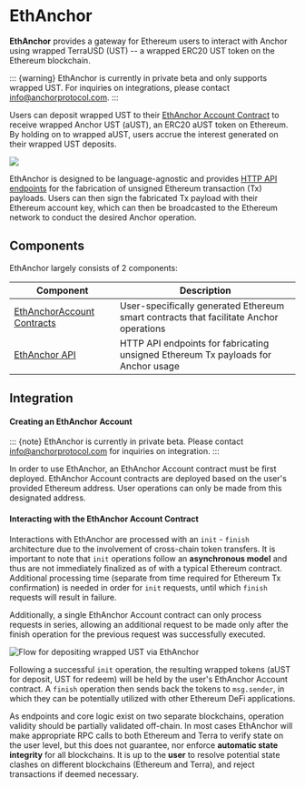 # EthAnchor

**EthAnchor** provides a gateway for Ethereum users to interact with Anchor using wrapped TerraUSD (UST) -- a wrapped ERC20 UST token on the Ethereum blockchain.

::: {warning}
EthAnchor is currently in private beta and only supports wrapped UST. For inquiries on integrations, please contact [info@anchorprotocol.com](mailto:info@anchorprotocol.com).
:::

Users can deposit wrapped UST to their [EthAnchor Account Contract](ethanchor-account-contract.md) to receive wrapped Anchor UST (aUST), an ERC20 aUST token on Ethereum. By holding on to wrapped aUST, users accrue the interest generated on their wrapped UST deposits.

![](../.gitbook/assets/EthAnchor\_Overview.png)

EthAnchor is designed to be language-agnostic and provides [HTTP API endpoints](ethanchor-api/) for the fabrication of unsigned Ethereum transaction (Tx) payloads. Users can then sign the fabricated Tx payload with their Ethereum account key, which can then be broadcasted to the Ethereum network to conduct the desired Anchor operation.

## Components

EthAnchor largely consists of 2 components:

| Component                                                   | Description                                                                            |
| ----------------------------------------------------------- | -------------------------------------------------------------------------------------- |
| [EthAnchorAccount Contracts](ethanchor-account-contract.md) | User-specifically generated Ethereum smart contracts that facilitate Anchor operations |
| [EthAnchor API](ethanchor-api/)                             | HTTP API endpoints for fabricating unsigned Ethereum Tx payloads for Anchor usage      |

## Integration

#### Creating an EthAnchor Account

::: {note}
EthAnchor is currently in private beta. Please contact [info@anchorprotocol.com](mailto:info@anchorprotocol.com) for inquiries on integration.
:::

In order to use EthAnchor, an EthAnchor Account contract must be first deployed. EthAnchor Account contracts are deployed based on the user's provided Ethereum address. User operations can only be made from this designated address.



#### Interacting with the EthAnchor Account Contract

Interactions with EthAnchor are processed with an `init` - `finish` architecture due to the involvement of cross-chain token transfers. It is important to note that `init` operations follow an **asynchronous model** and thus are not immediately finalized as of with a typical Ethereum contract. Additional processing time (separate from time required for Ethereum Tx confirmation) is needed in order for `init` requests, until which `finish` requests will result in failure.

Additionally, a single EthAnchor Account contract can only process requests in series, allowing an additional request to be made only after the finish operation for the previous request was successfully executed.

![Flow for depositing wrapped UST via EthAnchor](<../.gitbook/assets/EthAnchor -- DepositStable (6).png>)

Following a successful `init` operation, the resulting wrapped tokens (aUST for deposit, UST for redeem) will be held by the user's EthAnchor Account contract. A `finish` operation then sends back the tokens to `msg.sender`, in which they can be potentially utilized with other Ethereum DeFi applications.

As endpoints and core logic exist on two separate blockchains, operation validity should be partially validated off-chain. In most cases EthAnchor will make appropriate RPC calls to both Ethereum and Terra to verify state on the user level, but this does not guarantee, nor enforce **automatic state integrity** for all blockchains. It is up to the **user** to resolve potential state clashes on different blockchains (Ethereum and Terra), and reject transactions if deemed necessary.
